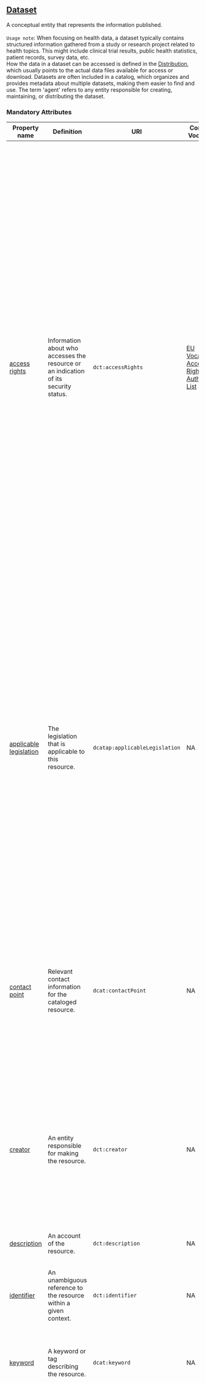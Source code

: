 ## [Dataset](https://www.w3.org/TR/vocab-dcat-3/#Class:Dataset)

A conceptual entity that represents the information published. <br><br>
`Usage note`: When focusing on health data, a dataset typically contains structured information gathered from a study or research project related to health topics. This might include clinical trial results, public health statistics, patient records, survey data, etc. <br> How the data in a dataset can be accessed is defined in the [Distribution](linkto:distribution), which usually points to the actual data files available for access or download. Datasets are often included in a catalog, which organizes and provides metadata about multiple datasets, making them easier to find and use. The term 'agent' refers to any entity responsible for creating, maintaining, or distributing the dataset.

 

### Mandatory Attributes

<table> 
  <thead> 
    <tr> 
      <th>Property name</th> 
      <th>Definition</th> 
      <th>URI</th> 
      <th>Controlled Vocabulary</th> 
      <th>rdfs:Range</th> 
      <th>Usage Note</th> 
      <th>Cardinality</th> 
      <th>Example</th> 
    </tr> 
  </thead> 
  <tbody> 
    <tr> 
      <td><a href="http://purl.org/dc/terms/accessRights">access rights</a></td> 
      <td>Information about who accesses the resource or an indication of its security status.</td> 
      <td><code>dct:accessRights</code></td> 
      <td><a href="http://publications.europa.eu/resource/authority/access-right">EU Vocabularies Access Rights Authority List</a></td> 
      <td><a href="http://publications.europa.eu/resource/authority/access-right">Rights Statement (IRI)</a></td> 
      <td>Information that indicates whether the Dataset is publicly accessible, has access restrictions, or is not public. It is foreseen that one of the three options has to be used: <code>public</code>, <code>restricted</code>, <code>non-public</code>. <br> - Open Data (Public): The dataset is available under general open data rules, such as those covered by the High Value Datasets Implementing Regulation. <br> - Protected Data (Restricted): The dataset contains protected data and is accessible only under specific conditions, as outlined in regulations like the Data Governance Act. <br> - Sensitive Data (Non public): The dataset includes resources that may contain sensitive or personal information, falling under regulations such as the EHDS Regulation. <br><br> Since most data contain personal information, these datasets will need to take the value 'non-public' for the access rights property.</td> 
      <td>1</td> 
      <td><code>http://publications.europa.eu/resource/authority/access-right/RESTRICTED</code></td> 
    </tr> 
    <tr> 
      <td><a href="http://data.europa.eu/r5r/applicableLegislation">applicable legislation</a></td> 
      <td>The legislation that is applicable to this resource.</td> 
      <td><code>dcatap:applicableLegislation</code></td> 
      <td>NA</td> 
      <td><code>eli:LegalResource</code></td> 
      <td>The ELI of the EHDS was published in March 2025 and can now be included as the applicable legislation mandating that the dataset has to be made public. <br> For health datasets, the value must include the ELI of the <a href="http://data.europa.eu/eli/reg/2025/327/oj">EHDS Regulation</a>. <br> As multiple legislations may apply to the resource, the maximum cardinality is not limited. <br><br> While the applicable legislation indicates which legislation mandates the publication of the dataset, the legal basis property (also in Datasets) described the legal basis for initial collection and processing of (personal) data.</td> 
      <td>1..*</td> 
      <td>NA</td> 
    </tr> 
    <tr> 
      <td><a href="https://www.w3.org/TR/vocab-dcat-3/#Property:resource_contact_point">contact point</a></td> 
      <td>Relevant contact information for the cataloged resource.</td> 
      <td><code>dcat:contactPoint</code></td> 
      <td>NA</td> 
      <td><code>vcard:Kind</code></td> 
      <td>This property points to a contact point (department or person) that can answer questions about the dataset. Details on how to describe these are provided under class <code>vcard:Kind</code>. <br>Whenever possible, use <strong>general contact information</strong> (for example from a department) instead of contact information of an individual.</td> 
      <td>1</td> 
      <td>mailto: <code>data-access-committee@xumc.nl</code> <br> with the name Data Access Committee of the x UMC (see <a href="linkto:kind">vcard:Kind</a>)</td> 
    </tr> 
    <tr> 
      <td><a href="http://purl.org/dc/terms/creator">creator</a></td> 
      <td>An entity responsible for making the resource.</td> 
      <td><code>dct:creator</code></td> 
      <td>NA</td> 
      <td><code>foaf:Agent</code></td> 
      <td>This property points to a person (known as <code>Agent</code>) responsible for generating the dataset. In most cases, this should be the project’s Principal Investigator, provided they consent to being listed in the catalogue. If not, the associated department or institute may be specified instead.</td> 
      <td>1..*</td> 
      <td>Jip Fictief, Inez Maginary, Fabio Abricated for name of <code>foaf:Agent</code></td> 
    </tr> 
    <tr> 
      <td><a href="http://purl.org/dc/terms/description">description</a></td> 
      <td>An account of the resource.</td> 
      <td><code>dct:description</code></td> 
      <td>NA</td> 
      <td><code>rdfs:Literal</code></td> 
      <td>Brief description of the dataset. You can repeat this property in multiple languages.</td> 
      <td>1..*</td> 
      <td>Collection of physiological data of Healthy Brain Study participants. This collection includes measurements via biowearables for heart rate, oxygenation, systolic and diastolic measures and stress levels.</td> 
    </tr> 
    <tr> 
      <td><a href="http://purl.org/dc/terms/identifier">identifier</a></td> 
      <td>An unambiguous reference to the resource within a given context.</td> 
      <td><code>dct:identifier</code></td> 
      <td>NA</td> 
      <td><code>rdfs:Literal</code></td> 
      <td>Please see the latest usage recommendations on <a href="https://health-ri.atlassian.net/wiki/spaces/FSD/pages/1084751895/Recommendations+for+filling+in+the+dct+identifier+field+for+Dataset">this page</a>.</td> 
      <td>1</td> 
      <td><code>https://doi.org/10.34894/ZLOYOJ</code></td> 
    </tr> 
    <tr> 
      <td><a href="https://www.w3.org/ns/dcat#keyword">keyword</a></td> 
      <td>A keyword or tag describing the resource.</td> 
      <td><code>dcat:keyword</code></td> 
      <td>NA</td> 
      <td><code>rdfs:Literal</code></td> 
      <td>Add keywords to increase dataset discoverability. You can include keywords in different languages, submitting each keyword as a separate entry.</td> 
      <td>1..*</td> 
      <td>Physiological measures, Heart Rate, Stress Measures</td> 
    </tr> 
    <tr> 
      <td><a href="http://purl.org/dc/terms/publisher">publisher</a></td> 
      <td>An entity responsible for making the resource available.</td> 
      <td><code>dct:publisher</code></td> 
      <td>NA</td> 
      <td><code>foaf:Agent</code></td> 
      <td>This property identifies the organisation or individual responsible for making the dataset available. For datasets, this is typically the employer of the data creators. In simple cases, the dataset publisher may be the same as the catalog publisher. In more complex settings, such as when datasets come from multiple institutions within a consortium, the consortium should be listed as the publisher where possible. If no formal consortium can be specified, provide the information of the contributing organizations or individuals under <code>dct:creator</code> instead. For more details, refer to the <a href="linkto:agent">Agent</a> class.</td> 
      <td>1</td> 
      <td>Radboud University Medical Center; identifier <code>https://ror.org/05wg1m734</code> (see foaf: Agent)</td> 
    </tr> 
    <tr> 
      <td><a href="https://www.w3.org/TR/vocab-dcat-3/#Property:resource_theme">theme</a></td> 
      <td>A main category of the resource. A resource can have multiple themes.</td> 
      <td><code>dcat:theme</code></td> 
      <td><a href="http://publications.europa.eu/resource/authority/data-theme">Dataset Theme Vocabulary</a></td> 
      <td><code>skos:Concept</code></td> 
      <td>This property should use a controlled vocabulary. In the Health Data Catalogue, all datasets will use the theme <a href="http://publications.europa.eu/resource/authority/data-theme/HEAL">HEAL</a>, but additional values from the same vocabulary are allowed.</td> 
      <td>1..*</td> 
      <td><code>http://publications.europa.eu/resource/authority/data-theme/HEAL</code></td> 
    </tr> 
    <tr> 
      <td><a href="http://purl.org/dc/terms/title">title</a></td> 
      <td>A name given to the resource.</td> 
      <td><code>dct:title</code></td> 
      <td>NA</td> 
      <td><code>rdfs:Literal</code></td> 
      <td>Provide a unique title for your Dataset, which can be repeated in multiple languages.</td> 
      <td>1..*</td> 
      <td>Healthy Brain Study - Physiological Data</td> 
    </tr> 
  </tbody> 
</table>


### Recommended Attributes 

<table>
  <thead>
    <tr>
      <th>Property name</th>
      <th>Definition</th>
      <th>URI</th>
      <th>Controlled Vocabulary</th>
      <th>rdfs:Range</th>
      <th>Usage Note</th>
      <th>Cardinality</th>
      <th>Example</th>
    </tr>
  </thead>
  <tbody>
    <tr>
      <td><a href="https://healthdcat-ap.github.io/#Dataset.analytics">analytics</a></td>
      <td>An analytics distribution of the dataset.</td>
      <td><code>healthdcatap:analytics</code></td>
      <td>NA</td>
      <td><code>dcat:Distribution</code></td>
      <td>Publishers are encouraged to provide URLs pointing to document repositories where users can access or request associated resources such as technical reports of the dataset, quality measurements, usability indicators,... Note that HealthDCAT-AP mentions also API endpoints or analytics services, but these would not be Distributions but rather DatasetServices.</td>
      <td>0..*</td>
      <td>NA</td>
    </tr>
    <tr>
      <td><a href="https://healthdcat-ap.github.io/#Dataset.hascodevalues">code values</a></td>
      <td>Health classifications and their codes associated with the dataset.</td>
      <td><code>healthdcatap:hasCodeValues</code></td>
      <td>NA</td>
      <td><code>skos:Concept</code></td>
      <td>Inside this property, you can provide the coding system of the dataset in the form of <a href="https://www.wikidata.org/">wikidata</a> URI (example: <code>https://www.wikidata.org/entity/P494</code> for ICD-10 ID) and the URI of the value that describes the dataset (example: <code>https://icd.who.int/browse10/2019/en#/Y59.0</code> for viral vaccines)</td>
      <td>0..*</td>
      <td><code>https://www.wikidata.org/entity/P494</code> for ICD-10 ID and <code>https://icd.who.int/browse10/2019/en#/Y59.0</code> for viral vaccines</td>
    </tr>
    <tr>
      <td><a href="https://healthdcat-ap.github.io/#Dataset.hascodingsystem">coding system</a></td>
      <td>Coding systems in use (ex: ICD-10-CM, DGRs, SNOMED-CT, ...).</td>
      <td><code>healthdcatap:hasCodingSystem</code></td>
      <td>NA</td>
      <td><code>dct:Standard (IRI)</code></td>
      <td>This property provides information on which coding systems are in use inside your dataset. For this, <a href="https://www.wikidata.org/">wikidata</a> URIs must be used.</td>
      <td>0..*</td>
      <td><code>https://www.wikidata.org/entity/P494</code> (ICD-10 ID)</td>
    </tr>
    <tr>
      <td><a href="http://purl.org/dc/terms/conformsTo">conforms to</a></td>
      <td>An established standard to which the described resource conforms.</td>
      <td><code>dct:conformsTo</code></td>
      <td>NA</td>
      <td><code>dct:Standard (IRI)</code></td>
      <td>If your data conforms to an established standard or specification, use this property to indicate which one. The <a href="https://www.wikidata.org/">wikidata</a> URI of the specification must be used.</td>
      <td>0..*</td>
      <td><code>https://www.wikidata.org/wiki/Q19597236</code> for FHIR</td>
    </tr>
    <tr>
      <td><a href="https://www.w3.org/TR/vocab-dcat-3/#Property:dataset_distribution">distribution</a></td>
      <td>An available distribution of the dataset.</td>
      <td><code>dcat:distribution</code></td>
      <td>NA</td>
      <td><code>dcat:Distribution</code></td>
      <td>Metadata element used as a key link to the class Distribution.</td>
      <td>0..*</td>
      <td>NA</td>
    </tr>
    <tr>
      <td><a href="http://xmlns.com/foaf/spec/#term_page">documentation</a></td>
      <td>A page or document about this thing.</td>
      <td><code>foaf:page</code></td>
      <td>NA</td>
      <td><code>foaf:Document (IRI)</code></td>
      <td>The value of this property is the IRI directing to the webpage or document about the dataset.</td>
      <td>0..*</td>
      <td>NA</td>
    </tr>
    <tr>
      <td><a href="http://purl.org/dc/terms/accrualPeriodicity">frequency</a></td>
      <td>The frequency with which items are added to a collection.</td>
      <td><code>dct:accrualPeriodicity</code></td>
      <td><a href="http://publications.europa.eu/resource/authority/frequency">EU Vocabularies Frequency Authority List</a></td>
      <td><code>skos:Concept</code></td>
      <td>"The value of this property should be the IRI from the listed controlled vocabulary, indicating the frequency at which the dataset is updated.</td>
      <td>0..1</td>
      <td><code>http://publications.europa.eu/resource/authority/frequency/WEEKLY</code></td>
    </tr>
    <tr>
      <td><a href="http://purl.org/dc/terms/spatial">geographical coverage</a></td>
      <td>Spatial characteristics of the resource.</td>
      <td><code>dct:spatial</code></td>
      <td>
        EU Vocabularies Lists: <br>
        <a href="http://publications.europa.eu/resource/authority/continent/">Continents</a> <br>
        <a href="http://publications.europa.eu/resource/authority/country">Countries</a> <br>
        <a href="http://publications.europa.eu/resource/authority/place/">Places</a> <br>
        OR <br>
        <a href="http://sws.geonames.org/">Geonames</a> OR <br>
        <a href="https://vocabs.cbs.nl/nl/">CBS Classificaties en begrippen</a>
      </td>
      <td><code>dct:Location</code></td>
      <td>The EU Vocabularies Name Authority Lists must be used for continents, countries and places that are in those lists; if a particular location is not in one of the mentioned Named Authority Lists, Geonames URIs must be used. For districts or neighborhoods in NL, the Dutch vocab can be used. However, it might in many cases be desirable to keep the geographical coverage broader (e.g. indicating that NL is covered), to not expose detailed information of subject's locations.</td>
      <td>0..*</td>
      <td><code>http://publications.europa.eu/resource/authority/place/NLD_AMS</code></td>
    </tr>
    <tr>
      <td><a href="https://www.w3.org/TR/vocab-dcat-3/#Property:resource_has_version">has version</a></td>
      <td>This resource has a more specific, versioned resource.</td>
      <td><code>dcat:hasVersion</code></td>
      <td>NA</td>
      <td><code>dcat:Dataset</code></td>
      <td>Indicate the dataset which is the other version of the current dataset.</td>
      <td>0..*</td>
      <td>NA</td>
    </tr>
    <tr>
      <td><a href="https://healthdcat-ap.github.io/#Dataset.healththeme">health theme</a></td>
      <td>A category of the Dataset or tag describing the Dataset.</td>
      <td><code>healthdcatap:healthTheme</code></td>
      <td>NA</td>
      <td><code>skos:Concept</code></td>
      <td>This property is a structured way to tag the dataset with different health themes. This could include, for example, the specific disease the dataset is about. More details can be provided, if desirable, in the keywords' property. *Current status*: the HealthDCAT-AP working group is currently exploring is other sources (ontologies, thesauri) can be used for this, next to <a href="https://www.wikidata.org/">Wikidata</a>.</td>
      <td>0..*</td>
      <td><code>https://www.wikidata.org/wiki/Q58624061</code></td>
    </tr>
    <tr>
      <td><a href="https://www.w3.org/TR/vocab-dcat-3/#Property:dataset_in_series">in series</a></td>
      <td>A dataset series of which the dataset is part.</td>
      <td><code>dcat:inSeries</code></td>
      <td>NA</td>
      <td><code>dcat:DatasetSeries</code></td>
      <td>This property points to which Dataset Series the Dataset is part of.</td>
      <td>0..*</td>
      <td>NA</td>
    </tr>
    <tr>
      <td><a href="http://purl.org/dc/terms/isReferencedBy">is referenced by</a></td>
      <td>A related resource that references, cites, or otherwise points to the described resource.</td>
      <td><code>dct:isReferencedBy</code></td>
      <td>NA</td>
      <td><code>rdfs:Resource</code></td>
      <td>The value of this property is the IRI of the doi to the publication or other related resource.</td>
      <td>0..*</td>
      <td><code>https://doi.org/10.1186/s13690-021-00709-x</code></td>
    </tr>
    <tr>
      <td><a href="http://purl.org/dc/terms/language">language</a></td>
      <td>A language of the resource.</td>
      <td><code>dct:language</code></td>
      <td><a href="http://publications.europa.eu/resource/authority/language">EU Vocabularies Language Named Authority List</a></td>
      <td><code>dct:LinguisticSystem</code></td>
      <td>The language of the Dataset. For this property, the values from the EU Vocabularies Languages Named Authority List must be used. If your Dataset contains multiple languages, this property can be repeated.</td>
      <td>0..*</td>
      <td><code>http://publications.europa.eu/resource/authority/language/NLD</code></td>
    </tr>
    <tr>
      <td><a href="https://healthdcat-ap.github.io/#Dataset.haslegalbasis">legal basis</a></td>
      <td>Indicates use or applicability of a Legal Basis.</td>
      <td><code>dpv:hasLegalBasis</code></td>
      <td><a href="https://w3c.github.io/dpv/2.0/dpv/modules/legal_basis.html#vocab-legal-basis">DPV Taxonomy</a></td>
      <td><code>dpv:LegalBasis</code></td>
      <td>The legal basis can be provided as a value from the dpv taxonomy (see Controlled vocabulary column). <br><br>While the applicable legislation indicates which legislation mandates the publication of the dataset, the legal basis property described the legal basis for initial collection and processing of (personal) data. <br> Example value for this property could be: dpv:Consent.</td>
      <td>0..*</td>
      <td><code>dpv:Consent</code></td>
    </tr>
    <tr>
      <td><a href="https://healthdcat-ap.github.io/#Dataset.maxtypicalage">maximum typical age</a></td>
      <td>Maximum typical age of the population within the dataset.</td>
      <td><code>healthdcatap:maxTypicalAge</code></td>
      <td>NA</td>
      <td><code>xsd:nonNegativeInteger</code></td>
      <td>The approximate maximum age of subjects in the dataset, if applicable. Approximate age is given to protect potentially sensitive information of subjects in the dataset.</td>
      <td>0..1</td>
      <td>NA</td>
    </tr>
    <tr>
      <td><a href="https://healthdcat-ap.github.io/#Dataset.mintypicalage">minimum typical age</a></td>
      <td>Minimum typical age of the population within the dataset.</td>
      <td><code>healthdcatap:minTypicalAge</code></td>
      <td>NA</td>
      <td><code>xsd:nonNegativeInteger</code></td>
      <td>The approximate minimum age of subjects in the dataset, if applicable. Approximate age is given to protect potentially sensitive information of subjects in the dataset.</td>
      <td>0..1</td>
      <td>NA</td>
    </tr>
    <tr>
      <td><a href="http://purl.org/dc/terms/modified">modification date</a></td>
      <td>Date on which the resource was changed.</td>
      <td><code>dct:modified</code></td>
      <td>NA</td>
      <td><code>xsd:dateTime</code></td>
      <td>This property indicates changes to the dataset, not the metadata record. An absent value may mean the resource hasn't changed since publication, the modification date is unknown, or the resource is continuously updated.</td>
      <td>0..1</td>
      <td>2024-06-04T13:36:10.246Z</td>
    </tr>
    <tr>
      <td><a href="https://healthdcat-ap.github.io/#Dataset.numberofrecords">number of records</a></td>
      <td>Size of the dataset in terms of the number of records.</td>
      <td><code>healthdcatap:numberOfRecords</code></td>
      <td>NA</td>
      <td><code>xsd:nonNegativeInteger</code></td>
      <td>Number of records inside a Dataset.</td>
      <td>0..1</td>
      <td>NA</td>
    </tr>
    <tr>
      <td><a href="https://healthdcat-ap.github.io/#Dataset.numberofuniqueindividuals">number of unique individuals</a></td>
      <td>Number of records for unique individuals.</td>
      <td><code>healthdcatap:numberOfUniqueIndividuals</code></td>
      <td>NA</td>
      <td><code>xsd:nonNegativeInteger</code></td>
      <td>This property is not mandatory, since not all datasets might include data from individuals.</td>
      <td>0..1</td>
      <td>NA</td>
    </tr>
    <tr>
      <td><a href="https://healthdcat-ap.github.io/#Dataset.otheridentifier">other identifier</a></td>
      <td>Links a resource to an adms:Identifier class.</td>
      <td><code>adms:identifier</code></td>
      <td>NA</td>
      <td><code>adms:Identifier</code></td>
      <td>Examples for secondary identifiers are <code>MAST/ADS</code>, <code>DataCite</code>, <code>DOI</code>, <code>EZID</code> or <code>W3ID</code> (if not used for the original identifier). This property makes use of another, small class: <code>adms:Identifier</code>, where you provide the identifier and the name of the identifier schema (e.g., DOI).</td>
      <td>0..*</td>
      <td>NA</td>
    </tr>
    <tr>
      <td><a href="https://healthdcat-ap.github.io/#Dataset.haspersonaldata">personal data</a></td>
      <td>Indicates association with Personal Data.</td>
      <td><code>dpv:hasPersonalData</code></td>
      <td><a href="https://w3c.github.io/dpv/2.0/pd/">DPV Taxonomy</a></td>
      <td><code>dpv:PersonalData</code></td>
      <td>The different types of personal information that are collected in the dataset can be indicated with this property. Values can be picked from the dpv taxonomy (see controlled vocabulary column). <br>For example: dpv-pd:Gender.</td>
      <td>0..*</td>
      <td>NA</td>
    </tr>
    <tr>
      <td><a href="https://healthdcat-ap.github.io/#Dataset.populationcoverage">population coverage</a></td>
      <td>A definition of the population within the dataset.</td>
      <td><code>healthdcatap:populationCoverage</code></td>
      <td>NA</td>
      <td><code>rdfs:Literal</code></td>
      <td>This field is a free text description of the population covered in the dataset.</td>
      <td>0..*</td>
      <td>Adults aged 18–65 diagnosed with type 2 diabetes in the Netherlands between 2015 and 2020</td>
    </tr>
    <tr>
      <td><a href="https://w3c.github.io/dpv/2.0/dpv/#dfn-haspurpose">purpose</a></td>
      <td>Indicates association with Purpose.</td>
      <td><code>dpv:hasPurpose</code></td>
      <td><a href="https://w3c.github.io/dpv/2.1/dpv/#vocab-purposes">DPV Taxonomy Purposes</a></td>
      <td><code>dpv:Purpose</code></td>
      <td>One (or many) category or sub-category of the purposes can be chosen from the taxonomy provided by dpv (see the controlled vocabulary column). <br> Example value could be: dpv:ResearchAndDevelopment.</td>
      <td>0..*</td>
      <td><code>dpv:ResearchAndDevelopment</code></td>
    </tr>
    <tr>
      <td><a href="https://www.w3.org/TR/prov-o/#qualifiedAttribution">qualified attribution</a></td>
      <td>Attribution is the ascribing of an entity to an agent.</td>
      <td><code>prov:qualifiedAttribution</code></td>
      <td>NA</td>
      <td><code>prov:Attribution</code></td>
      <td>This property makes use of another small class (<code>prov:Attribution</code>). There, you can choose one of the roles as listed in the controlled vocabulary and link that to a specific Agent (expressed with <code>foaf:Agent</code>). Note that for HealthDCAT-AP, the list of roles might be extended in the future. <br>Example: <code>https://standards.iso.org/iso/19115/resources/Codelists/gml/CI_RoleCode.xml#processor</code> <br><br> Use this property if you would like to indicate the <strong>funder</strong> of the (research project that resulted in creation of the) dataset. <br>The value for role then becomes: <code>https://standards.iso.org/iso/19115/resources/Codelists/gml/CI_RoleCode.xml#funder</code>"</td>
      <td>0..*</td>
      <td>See Usage Note</td>
    </tr>
    <tr>
      <td><a href="https://semiceu.github.io/DCAT-AP/releases/3.0.0/#Dataset.qualifiedrelation">qualified relation</a></td>
      <td>Link to a description of a relationship with another resource.</td>
      <td><code>dcat:qualifiedRelation</code></td>
      <td>NA</td>
      <td><code>dcat:Relationship</code></td>
      <td>This property makes use of another small class (<code>dcat:Relationship</code>), in which you can indicate the related resource (via its identifier) and the nature of the relation (based on a controlled vocabulary, which is described in the information of the class).</td>
      <td>0..*</td>
      <td>NA</td>
    </tr>
    <tr>
      <td><a href="https://www.w3.org/TR/vocab-dqv/#dqv:hasQualityAnnotation">quality annotation</a></td>
      <td>Refers to a quality annotation.</td>
      <td><code>dqv:hasQualityAnnotation</code></td>
      <td>NA</td>
      <td><code>dqv:QualityCertificate</code></td>
      <td>This property makes use of another small class (<code>dqv:QualityCertificate</code>), in which you indicate the IRI of the quality certificate, linked to the described resource (via the identifier of the dataset). See that class for more information.</td>
      <td>0..*</td>
      <td>NA</td>
    </tr>
    <tr>
      <td><a href="http://purl.org/dc/terms/issued">release date</a></td>
      <td>Date of formal issuance of the resource.</td>
      <td><code>dct:issued</code></td>
      <td>NA</td>
      <td><code>xsd:dateTime</code></td>
      <td>This property should point to the first known date of issuance, such as the publication date in a data repository.</td>
      <td>0..1</td>
      <td>2023-12-10T13:16:10.246Z</td>
    </tr>
    <tr>
      <td><a href="https://healthdcat-ap.github.io/#Dataset.retentionPeriod">retention period</a></td>
      <td>A temporal period in which the dataset is available for secondary use.</td>
      <td><code>healthdcatap:retentionPeriod</code></td>
      <td>NA</td>
      <td><code>dct:PeriodOfTime</code></td>
      <td>This property makes use of the class <code>dct:PeriodOfTime</code>, in which a start and end date should be provided.</td>
      <td>0..1</td>
      <td>NA</td>
    </tr>
    <tr>
      <td><a href="https://healthdcat-ap.github.io/#Dataset.sample">sample</a></td>
      <td>Links to a sample of an Asset (which is itself an Asset).</td>
      <td><code>adms:sample</code></td>
      <td>NA</td>
      <td><code>dcat:Distribution</code></td>
      <td>This property makes use of the <code>dcat:Distribution</code> class to describe a sample distribution of the dataset, which can be anonymized or synthetic data, or the data dictionary provided in <code>CSVW format</code>. This is currently further developed by the TEHDAS2 program. More information can be <a href="https://healthdcat-ap.github.io/#sample-distribution">found here.</a></td>
      <td>0..*</td>
      <td>NA</td>
    </tr>
    <tr>
      <td><a href="http://purl.org/dc/terms/source">source</a></td>
      <td>A related resource from which the described resource is derived.</td>
      <td><code>dct:source</code></td>
      <td>NA</td>
      <td><code>dcat:Dataset</code></td>
      <td>Indicate the dataset on which this described dataset is based.</td>
      <td>0..*</td>
      <td>NA</td>
    </tr>
    <tr>
      <td><a href="https://www.w3.org/TR/vocab-adms/#adms-status">status</a></td>
      <td>The status of the Asset in the context of a particular workflow process.</td>
      <td><code>adms:status</code></td>
      <td><a href="https://publications.europa.eu/resource/authority/dataset-status">EU Vocabularies Dataset Status Named Authority List</a></td>
      <td><code>skos:Concept</code></td>
      <td>This property makes use of a controlled vocabulary to indicate the status of the described dataset.</td>
      <td>0..1</td>
      <td><code>http://publications.europa.eu/resource/authority/dataset-status/COMPLETED</code></td>
    </tr>
    <tr>
      <td><a href="http://purl.org/dc/terms/temporal">temporal coverage</a></td>
      <td>Temporal characteristics of the resource.</td>
      <td><code>dct:temporal</code></td>
      <td>NA</td>
      <td><code>dct:PeriodOfTime</code></td>
      <td>The start and end date of the period that the dataset covers. This property makes use of a small class: Period of Time, in which a start and end date can be given.</td>
      <td>0..*</td>
      <td>NA</td>
    </tr>
    <tr>
      <td><a href="http://purl.org/dc/terms/temporalResolution">temporal resolution</a></td>
      <td>Minimum time period resolvable in the dataset.</td>
      <td><code>dcat:temporalResolution</code></td>
      <td>NA</td>
      <td><code>xsd:duration</code></td>
      <td>If the dataset is a time-series, this should correspond to the spacing of items in the series. For other kinds of dataset, this property will usually indicate the smallest time difference between items in the dataset. The time period has to be provided in the <code>xsd:duration</code> format.</td>
      <td>0..1</td>
      <td>NA</td>
    </tr>
    <tr>
      <td><a href="http://purl.org/dc/terms/type">type</a></td>
      <td>The nature or genre of the resource.</td>
      <td><code>dct:type</code></td>
      <td><a href="http://publications.europa.eu/resource/authority/dataset-type">EU Vocabularies Dataset Type Named Authority List</a></td>
      <td><code>skos:Concept</code></td>
      <td>A recommended controlled vocabulary data-type is foreseen. Health datasets with personal information must use 'personal data'. This list supports dataset categorization for the EU Open Data Portal. Currently, 'PERSONAL_DATA' is not included in the EU vocabulary and cannot be filled out.</td>
      <td>0..*</td>
      <td><code>http://publications.europa.eu/resource/authority/dataset-type/PERSONAL_DATA</code></td>
    </tr>
    <tr>
      <td><a href="https://semiceu.github.io/DCAT-AP/releases/3.0.0/#Dataset.version">version</a></td>
      <td>The version indicator (name or identifier) of a resource.</td>
      <td><code>dcat:version</code></td>
      <td>NA</td>
      <td><code>rdfs:Literal</code></td>
      <td>Suggested practice: track major_version.minor_version. Register a new identifier for major changes (e.g., 1.0.0 for an unchanged dataset).</td>
      <td>0..1</td>
      <td>NA</td>
    </tr>
    <tr>
      <td><a href="https://www.w3.org/ns/legacy_adms#versionNotes">version notes</a></td>
      <td>A description of changes between this version and the previous version of the Asset.</td>
      <td><code>adms:versionNotes</code></td>
      <td>NA</td>
      <td><code>rdfs:Literal</code></td>
      <td>Provide a short description of changes made to the dataset from the previous version.</td>
      <td>0..*</td>
      <td>NA</td>
    </tr>
    <tr>
      <td><a href="https://www.w3.org/TR/prov-o/#wasGeneratedBy">was generated by</a></td>
      <td>Generation is the completion of production of a new entity by an activity. This entity did not exist before generation and becomes available for usage after this generation.</td>
      <td><code>prov:wasGeneratedBy</code></td>
      <td>NA</td>
      <td><code>prov:Activity</code></td>
      <td>NA</td>
      <td>0..*</td>
      <td>NA</td>
    </tr>
  </tbody>
</table>
